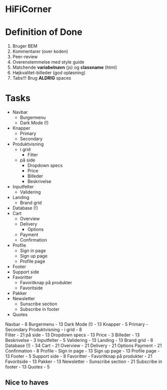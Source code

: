 # HiFiCorner

# Definition of Done
1. Bruger BEM
2. Kommentarer (over koden)
3. Peer-review
4. Overenstemmelse med style guide
5. Matchende **variabelnavn** (js) og **classname** (html)
6. Højkvalitet-billeder (god opløsning)
7. Tabs!!! Brug **ALDRIG** spaces


# Tasks
- Navbar
  - Burgermenu
  - Dark Mode (!)
- Knapper
  - Primary
  - Secondary
- Produktvisning
  - i grid
    - Filter
  - på side
    - Dropdown specs
    - Price
    - Billeder
    - Beskrivelse
- Inputfelter
  - Validering
- Landing
  - Brand grid
- Database (!)
- Cart
  - Overview
  - Delivery
    - Options
  - Payment
  - Confirmation
- Profile
  - Sign in page
  - Sign up page
  - Profile page
- Footer
- Support side
- Favoritter
  - Favoritknap på produkter
  - Favoritside
- Pakker
- Newsletter
  - Sunscribe section
  - Subscribe in footer
- Quotes

Navbar - 8
Burgermenu - 13
Dark Mode (!) - 13
Knapper - 5
Primary - 
Secondary
Produktvisning - 
i grid - 8	
Filter - 21
på side - 13
Dropdown specs - 13
Price - 3
Billeder - 13
Beskrivelse - 3
Inputfelter - 5
Validering - 13
Landing - 13
Brand grid - 8
Database (!) - 34
Cart - 21
Overview - 21
Delivery - 21
Options
Payment - 21
Confirmation - 8 
Profile -
Sign in page - 13
Sign up page - 13
Profile page - 13
Footer - 5
Support side - 8
Favoritter - 
Favoritknap på produkter - 21
Favoritside - 13
Pakker - 13
Newsletter - 
Sunscribe section - 21
Subscribe in footer - 13
Quotes - 5
## Nice to haves
